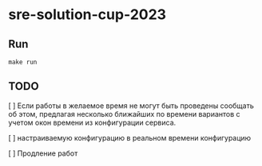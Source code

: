# sre-solution-cup-2023

## Run

```shell
make run
```

## TODO

[ ] Если работы в желаемое время не могут быть проведены сообщать об этом, предлагая несколько ближайших по времени вариантов с учетом окон времени из конфигурации сервиса.

[ ] настраиваемую конфигурацию в реальном времени конфигурацию

[ ] Продление работ
